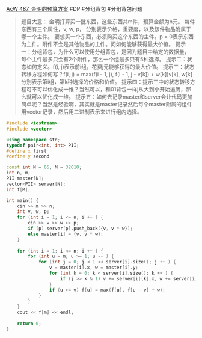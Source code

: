 [AcW 487. 金明的预算方案](https://www.acwing.com/problem/content/489/)
#DP #分组背包 #分组背包问题 
> 题目大意：
> 	金明打算买一批东西，这些东西共m件，预算金额为n元。
> 	每件东西有三个属性，v, w, p， 分别表示价格，重要度，以及该件物品附属于哪一个主件。
> 	要想买一个东西，必须购买这个东西的主件。p = 0表示东西为主件。附件不会是其他物品的主件。问如何能够获得最大价值。
> 提示一：分组背包，为什么可以使用分组背包，是因为题目中给定的数据量， 每个主件最多只会有2个附件，那么一个组最多只有5种选择。
> 提示二：状态如何定义。f(i, j)表示前i组，花费j元能够获得的最大价值。
> 提示三：状态转移方程如何写？f(i, j) = max(f(i - 1, j), f(i - 1, j - v[k]) + w[k])v[k], w[k]分别表示第i组，第k种选择的价格和价值。
> 提示四：提示三中的状态转移方程可不可以优化成一维？当然可以，和01背包一样j从大到小开始遍历，那么就可以优化成一维。
> 提示五：如何去记录master和server会让代码更加简单呢？当然是经验啊，其实就是master记录然后每个master附属的组件用vector记录，然后用二进制表示来进行组内选择。

~~~c++
#include <iostream>
#include <vector>

using namespace std; 
typedef pair<int, int> PII; 
#define x first 
#define y second

const int N = 65, M = 32010; 
int n, m; 
PII master[N];
vector<PII> server[N]; 
int f[M]; 

int main() {
    cin >> m >> n; 
    int v, w, p;
    for (int i = 1; i <= n; i ++ ) {
        cin >> v >> w >> p; 
        if (p) server[p].push_back({v, v * w}); 
        else master[i] = {v, v * w};
    }
    
    for (int i = 1; i <= n; i ++ ) {
        for (int u = m; u >= 1; u -- ) {
            for (int j = 0; j < 1 << server[i].size(); j ++ ) {
                v = master[i].x, w = master[i].y; 
                for (int k = 0; k < server[i].size(); k ++ ) {
                    if (j >> k & 1) v += server[i][k].x, w += server[i][k].y; 
                }
                if (u >= v) f[u] = max(f[u], f[u - v] + w); 
            }
        }
    }
    cout << f[m] << endl; 
    
    return 0; 
}

~~~